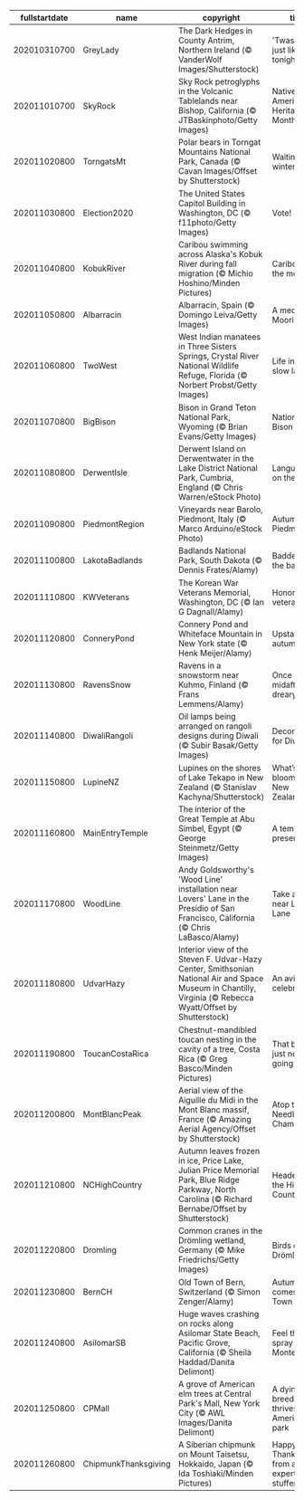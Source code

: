 |fullstartdate|name|copyright|title|image|
|--|--|--|--|--|
202010310700|GreyLady|The Dark Hedges in County Antrim, Northern Ireland (© VanderWolf Images/Shutterstock)|'Twas a night just like tonight…|![](/en-US/2020/11/202010310700GreyLady.jpg)|
202011010700|SkyRock|Sky Rock petroglyphs in the Volcanic Tablelands near Bishop, California (© JTBaskinphoto/Getty Images)|Native American Heritage Month|![](/en-US/2020/11/202011010700SkyRock.jpg)|
202011020800|TorngatsMt|Polar bears in Torngat Mountains National Park, Canada (© Cavan Images/Offset by Shutterstock)|Waiting for winter|![](/en-US/2020/11/202011020800TorngatsMt.jpg)|
202011030800|Election2020|The United States Capitol Building in Washington, DC (© f11photo/Getty Images)|Vote!|![](/en-US/2020/11/202011030800Election2020.jpg)|
202011040800|KobukRiver|Caribou swimming across Alaska's Kobuk River during fall migration (© Michio Hoshino/Minden Pictures)|Caribou on the move|![](/en-US/2020/11/202011040800KobukRiver.jpg)|
202011050800|Albarracin|Albarracín, Spain (© Domingo Leiva/Getty Images)|A medieval Moorish gem|![](/en-US/2020/11/202011050800Albarracin.jpg)|
202011060800|TwoWest|West Indian manatees in Three Sisters Springs, Crystal River National Wildlife Refuge, Florida (© Norbert Probst/Getty Images)|Life in the slow lane|![](/en-US/2020/11/202011060800TwoWest.jpg)|
202011070800|BigBison|Bison in Grand Teton National Park, Wyoming (© Brian Evans/Getty Images)|National Bison Day|![](/en-US/2020/11/202011070800BigBison.jpg)|
202011080800|DerwentIsle|Derwent Island on Derwentwater in the Lake District National Park, Cumbria, England (© Chris Warren/eStock Photo)|Languid life on the Lakes|![](/en-US/2020/11/202011080800DerwentIsle.jpg)|
202011090800|PiedmontRegion|Vineyards near Barolo, Piedmont, Italy (© Marco Arduino/eStock Photo)|Autumn in Piedmont|![](/en-US/2020/11/202011090800PiedmontRegion.jpg)|
202011100800|LakotaBadlands|Badlands National Park, South Dakota (© Dennis Frates/Alamy)|Baddest of the badlands|![](/en-US/2020/11/202011100800LakotaBadlands.jpg)|
202011110800|KWVeterans|The Korean War Veterans Memorial, Washington, DC (© Ian G Dagnall/Alamy)|Honoring our veterans|![](/en-US/2020/11/202011110800KWVeterans.jpg)|
202011120800|ConneryPond|Connery Pond and Whiteface Mountain in New York state (© Henk Meijer/Alamy)|Upstate autumn|![](/en-US/2020/11/202011120800ConneryPond.jpg)|
202011130800|RavensSnow|Ravens in a snowstorm near Kuhmo, Finland (© Frans Lemmens/Alamy)|Once upon a midafternoon dreary…|![](/en-US/2020/11/202011130800RavensSnow.jpg)|
202011140800|DiwaliRangoli|Oil lamps being arranged on rangoli designs during Diwali (© Subir Basak/Getty Images)|Decorating for Diwali|![](/en-US/2020/11/202011140800DiwaliRangoli.jpg)|
202011150800|LupineNZ|Lupines on the shores of Lake Tekapo in New Zealand (© Stanislav Kachyna/Shutterstock)|What’s blooming in New Zealand?|![](/en-US/2020/11/202011150800LupineNZ.jpg)|
202011160800|MainEntryTemple|The interior of the Great Temple at Abu Simbel, Egypt (© George Steinmetz/Getty Images)|A temple, preserved|![](/en-US/2020/11/202011160800MainEntryTemple.jpg)|
202011170800|WoodLine|Andy Goldsworthy's 'Wood Line' installation near Lovers' Lane in the Presidio of San Francisco, California (© Chris LaBasco/Alamy)|Take a hike near Lovers' Lane|![](/en-US/2020/11/202011170800WoodLine.jpg)|
202011180800|UdvarHazy|Interior view of the Steven F. Udvar-Hazy Center, Smithsonian National Air and Space Museum in Chantilly, Virginia (© Rebecca Wyatt/Offset by Shutterstock)|An aviation celebration|![](/en-US/2020/11/202011180800UdvarHazy.jpg)|
202011190800|ToucanCostaRica|Chestnut-mandibled toucan nesting in the cavity of a tree, Costa Rica (© Greg Basco/Minden Pictures)|That bill's just not going to fit|![](/en-US/2020/11/202011190800ToucanCostaRica.jpg)|
202011200800|MontBlancPeak|Aerial view of the Aiguille du Midi in the Mont Blanc massif, France (© Amazing Aerial Agency/Offset by Shutterstock)|Atop the Needle of Chamonix|![](/en-US/2020/11/202011200800MontBlancPeak.jpg)|
202011210800|NCHighCountry|Autumn leaves frozen in ice, Price Lake, Julian Price Memorial Park, Blue Ridge Parkway, North Carolina (© Richard Bernabe/Offset by Shutterstock)|Headed to the High Country|![](/en-US/2020/11/202011210800NCHighCountry.jpg)|
202011220800|Dromling|Common cranes in the Drömling wetland, Germany (© Mike Friedrichs/Getty Images)|Birds of the Drömling|![](/en-US/2020/11/202011220800Dromling.jpg)|
202011230800|BernCH|Old Town of Bern, Switzerland (© Simon Zenger/Alamy)|Autumn comes to Old Town|![](/en-US/2020/11/202011230800BernCH.jpg)|
202011240800|AsilomarSB|Huge waves crashing on rocks along Asilomar State Beach, Pacific Grove, California (© Sheila Haddad/Danita Delimont)|Feel the spray in Monterey|![](/en-US/2020/11/202011240800AsilomarSB.jpg)|
202011250800|CPMall|A grove of American elm trees at Central Park's Mall, New York City (© AWL Images/Danita Delimont)|A dying breed of tree thrives in an American park|![](/en-US/2020/11/202011250800CPMall.jpg)|
202011260800|ChipmunkThanksgiving|A Siberian chipmunk on Mount Taisetsu, Hokkaido, Japan (© Ida Toshiaki/Minden Pictures)|Happy Thanksgiving from an expert face-stuffer|![](/en-US/2020/11/202011260800ChipmunkThanksgiving.jpg)|
